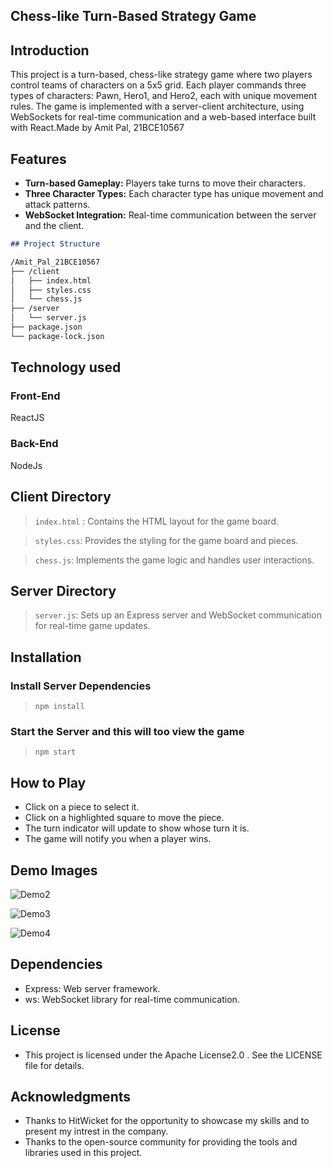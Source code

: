 
## Chess-like Turn-Based Strategy Game


## Introduction
This project is a turn-based, chess-like strategy game where two players control teams of characters on a 5x5 grid. Each player commands three types of characters: Pawn, Hero1, and Hero2, each with unique movement rules. The game is implemented with a server-client architecture, using WebSockets for real-time communication and a web-based interface built with React.Made by Amit Pal, 21BCE10567

## Features
- **Turn-based Gameplay:** Players take turns to move their characters.
- **Three Character Types:** Each character type has unique movement and attack patterns.
- **WebSocket Integration:** Real-time communication between the server and the client.

```markdown
## Project Structure

/Amit_Pal_21BCE10567
├── /client
│   ├── index.html
│   ├── styles.css
│   └── chess.js
├── /server
│   └── server.js
├── package.json
└── package-lock.json
```


## Technology used 

### Front-End 
ReactJS 

### Back-End
NodeJs


## Client Directory
> `index.html` : Contains the HTML layout for the game board.

> `styles.css`: Provides the styling for the game board and pieces.

> `chess.js`: Implements the game logic and handles user interactions.


## Server Directory
 > `server.js`: Sets up an Express server and WebSocket communication for real-time game updates.

## Installation
### Install Server Dependencies 
> `npm install`

### Start the Server and this will too view the game

>`npm start`

## How to Play

- Click on a piece to select it.
- Click on a highlighted square to move the piece.
- The turn indicator will update to show whose turn it is.
- The game will notify you when a player wins.


## Demo Images

![Demo2](https://github.com/user-attachments/assets/e407fe8e-da65-4bc0-b5a5-da7c0928a3b9)


![Demo3](https://github.com/user-attachments/assets/18157853-1635-4937-943f-4e4ec950f76d)

![Demo4](https://github.com/user-attachments/assets/7be7f684-4f46-4794-a1a7-e6b68fb3ec34)


## Dependencies
- Express: Web server framework.
- ws: WebSocket library for real-time communication.

## License
- This project is licensed under the Apache License2.0 . See the LICENSE file for details.

## Acknowledgments
- Thanks to HitWicket for the opportunity to showcase my skills and to present my intrest in the company.
- Thanks to the open-source community for providing the tools and libraries used in this project.

